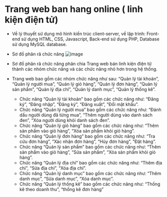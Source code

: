 # Trang web ban hang online ( linh kiện điện tử)
  * Về lý thuyết sử dụng mô hình kiến trúc client-server, về lập trình: Front-end sử dụng HTML, CSS, Javascript, Back-end sử dụng PHP, Database sử dụng MySQL database.
  *  Sơ đồ phân rã chức năng
   ![image](https://github.com/VTEMsuccess/ElectronicComponent-PhpProject--master/assets/89713168/964853f0-6f4e-4265-99c8-78a3a0117602)
    
  * Sơ đồ phân rã chức năng phân chia Trang web bán linh kiện điện tử thành các nhóm chức năng và các chức năng nhỏ hơn trong hệ thống.
    
  * Trang web bao gồm các nhóm chức năng như sau: “Quản lý tài khoản”, “Quản lý người mua”, “Quản lý giỏ hàng”, “Quản lý đơn hàng”, “Quản lý sản phẩm”, “Quản lý địa chỉ”, “Quản lý danh mục”, “Quản lý thống kê”.
    
    + Chức năng “Quản lý tài khoản” bao gồm các chức năng như: “Đăng ký”, “Đăng nhập”, “Đăng ký”, “Đăng xuất”, “Đổi mật khẩu”.
    + Chức năng “Quản lý người mua” bao gồm các chức năng như: “Đánh dấu người dùng đã từng mua”, “Thêm người dùng vào danh sách đen”, “Xóa người dùng khỏi danh sách đen”.
    + Chức năng “Quản lý giỏ hàng” bao gồm các chức năng như: “Thêm sản phẩm vào giỏ hàng”, “Xóa sản phẩm khỏi giỏ hàng”.
    + Chức năng “Quản lý đơn hàng” bao gồm các chức năng như: “Tra cứu đơn hàng”, “Xác nhận đơn hàng”, “Hủy đơn hàng”, “Đặt hàng”.
    + Chức năng “Quản lý sản phẩm” bao gồm các chức năng như: “Thêm sản phẩm vào giỏ hàng”, “Sửa sản phẩm”, “Xóa sản phẩm khỏi giỏ hàng”.
    + Chức năng “Quản lý địa chỉ” bao gồm các chức năng như: “Thêm địa chỉ”, “Sửa địa chỉ”, “Xóa địa chỉ”.
    + Chức năng “Quản lý danh mục” bao gồm các chức năng như: “Thêm danh mục”, “Sửa danh mục”, “Xóa danh mục”.
    + Chức năng “Quản lý thống kê” bao gồm các chức năng như: “Thống kê theo doanh thu”, “thống kê đơn hàng”






